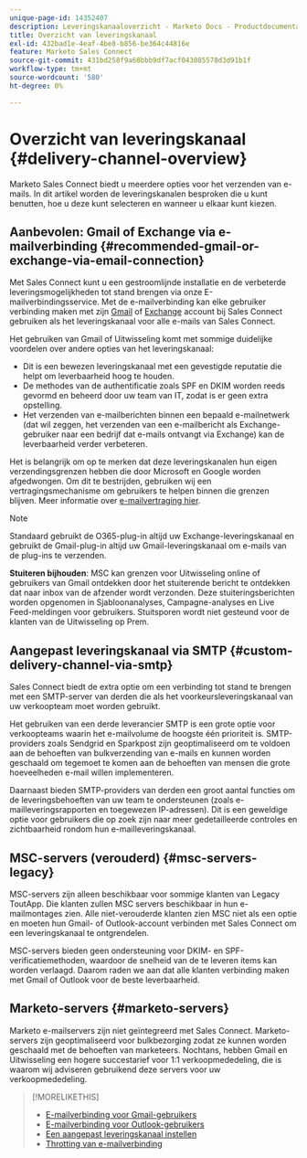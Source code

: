 ```yaml
---
unique-page-id: 14352407
description: Leveringskanaaloverzicht - Marketo Docs - Productdocumentatie
title: Overzicht van leveringskanaal
exl-id: 432bad1e-4eaf-4be8-b856-be364c44816e
feature: Marketo Sales Connect
source-git-commit: 431bd258f9a68bbb9df7acf043085578d3d91b1f
workflow-type: tm+mt
source-wordcount: '580'
ht-degree: 0%

---
```


# Overzicht van leveringskanaal {#delivery-channel-overview}

Marketo Sales Connect biedt u meerdere opties voor het verzenden van e-mails. In dit artikel worden de leveringskanalen besproken die u kunt benutten, hoe u deze kunt selecteren en wanneer u elkaar kunt kiezen.

## Aanbevolen: Gmail of Exchange via e-mailverbinding {#recommended-gmail-or-exchange-via-email-connection}

Met Sales Connect kunt u een gestroomlijnde installatie en de verbeterde leveringsmogelijkheden tot stand brengen via onze E-mailverbindingsservice. Met de e-mailverbinding kan elke gebruiker verbinding maken met zijn [Gmail](/help/marketo/product-docs/marketo-sales-connect/email-plugins/gmail/email-connection-for-gmail-users.md) of [Exchange](/help/marketo/product-docs/marketo-sales-connect/email-plugins/msc-for-outlook/email-connection-for-outlook-users.md) account bij Sales Connect gebruiken als het leveringskanaal voor alle e-mails van Sales Connect.

Het gebruiken van Gmail of Uitwisseling komt met sommige duidelijke voordelen over andere opties van het leveringskanaal:

* Dit is een bewezen leveringskanaal met een gevestigde reputatie die helpt om leverbaarheid hoog te houden.
* De methodes van de authentificatie zoals SPF en DKIM worden reeds gevormd en beheerd door uw team van IT, zodat is er geen extra opstelling.
* Het verzenden van e-mailberichten binnen een bepaald e-mailnetwerk (dat wil zeggen, het verzenden van een e-mailbericht als Exchange-gebruiker naar een bedrijf dat e-mails ontvangt via Exchange) kan de leverbaarheid verder verbeteren.

Het is belangrijk om op te merken dat deze leveringskanalen hun eigen verzendingsgrenzen hebben die door Microsoft en Google worden afgedwongen. Om dit te bestrijden, gebruiken wij een vertragingsmechanisme om gebruikers te helpen binnen die grenzen blijven. Meer informatie over [e-mailvertraging hier](/help/marketo/product-docs/marketo-sales-connect/email/email-delivery/email-connection-throttling.md).

>[!NOTE]
>
>Standaard gebruikt de O365-plug-in altijd uw Exchange-leveringskanaal en gebruikt de Gmail-plug-in altijd uw Gmail-leveringskanaal om e-mails van de plug-ins te verzenden.

**Stuiteren bijhouden**: MSC kan grenzen voor Uitwisseling online of gebruikers van Gmail ontdekken door het stuiterende bericht te ontdekken dat naar inbox van de afzender wordt verzonden. Deze stuiteringsberichten worden opgenomen in Sjabloonanalyses, Campagne-analyses en Live Feed-meldingen voor gebruikers. Stuitsporen wordt niet gesteund voor de klanten van de Uitwisseling op Prem.

## Aangepast leveringskanaal via SMTP {#custom-delivery-channel-via-smtp}

Sales Connect biedt de extra optie om een verbinding tot stand te brengen met een SMTP-server van derden die als het voorkeursleveringskanaal van uw verkoopteam moet worden gebruikt.

Het gebruiken van een derde leverancier SMTP is een grote optie voor verkoopteams waarin het e-mailvolume de hoogste één prioriteit is. SMTP-providers zoals Sendgrid en Sparkpost zijn geoptimaliseerd om te voldoen aan de behoeften van bulkverzending van e-mails en kunnen worden geschaald om tegemoet te komen aan de behoeften van mensen die grote hoeveelheden e-mail willen implementeren.

Daarnaast bieden SMTP-providers van derden een groot aantal functies om de leveringsbehoeften van uw team te ondersteunen (zoals e-mailleveringsrapporten en toegewezen IP-adressen). Dit is een geweldige optie voor gebruikers die op zoek zijn naar meer gedetailleerde controles en zichtbaarheid rondom hun e-mailleveringskanaal.

## MSC-servers (verouderd) {#msc-servers-legacy}

MSC-servers zijn alleen beschikbaar voor sommige klanten van Legacy ToutApp. Die klanten zullen MSC servers beschikbaar in hun e-mailmontages zien. Alle niet-verouderde klanten zien MSC niet als een optie en moeten hun Gmail- of Outlook-account verbinden met Sales Connect om een leveringskanaal te ontgrendelen.

MSC-servers bieden geen ondersteuning voor DKIM- en SPF-verificatiemethoden, waardoor de snelheid van de te leveren items kan worden verlaagd. Daarom raden we aan dat alle klanten verbinding maken met Gmail of Outlook voor de beste leverbaarheid.

## Marketo-servers {#marketo-servers}

Marketo e-mailservers zijn niet geïntegreerd met Sales Connect. Marketo-servers zijn geoptimaliseerd voor bulkbezorging zodat ze kunnen worden geschaald met de behoeften van marketeers. Nochtans, hebben Gmail en Uitwisseling een hogere succestarief voor 1:1 verkoopmededeling, die is waarom wij adviseren gebruikend deze servers voor uw verkoopmededeling.

>[!MORELIKETHIS]
>
>* [E-mailverbinding voor Gmail-gebruikers](/help/marketo/product-docs/marketo-sales-connect/email-plugins/gmail/email-connection-for-gmail-users.md)
>* [E-mailverbinding voor Outlook-gebruikers](/help/marketo/product-docs/marketo-sales-connect/email-plugins/msc-for-outlook/email-connection-for-outlook-users.md)
>* [Een aangepast leveringskanaal instellen](/help/marketo/product-docs/marketo-sales-connect/email/email-delivery/setting-up-a-custom-delivery-channel.md)
>* [Throtting van e-mailverbinding](/help/marketo/product-docs/marketo-sales-connect/email/email-delivery/email-connection-throttling.md)
